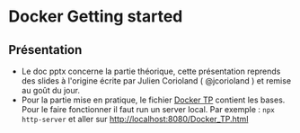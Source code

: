 # Docker Getting started

## Présentation

- Le doc pptx concerne la partie théorique, cette présentation reprends des slides à l'origine écrite par Julien Corioland ( @jcorioland ) et remise au goût du jour.
- Pour la partie mise en pratique, le fichier [Docker TP](./Docker_TP.html) contient les bases. Pour le faire fonctionner il faut run un server local. Par exemple : `npx http-server` et aller sur <http://localhost:8080/Docker_TP.html>

